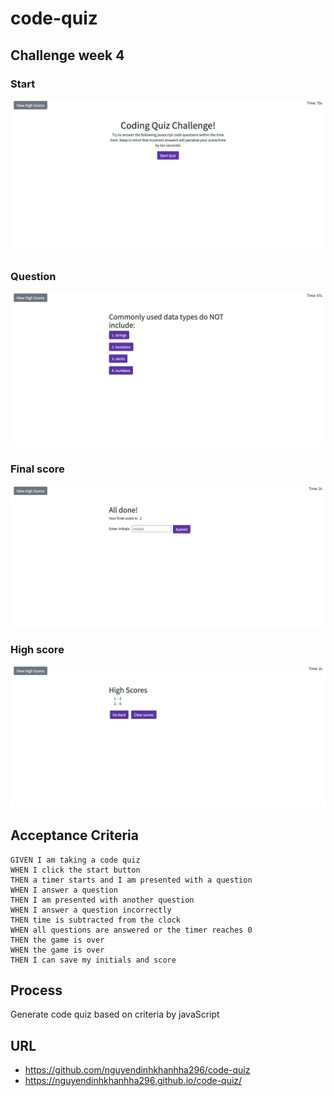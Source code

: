 # code-quiz
## Challenge week 4

### Start 
![screenshot](/assets/2022-07-12-12-50-nguyendinhkhanhha296.github.io.png)
### Question
![screenshot](/assets/2022-07-12-13-16-nguyendinhkhanhha296.github.io%20(1).png)
### Final score
![screenshot](/assets/2022-07-12-13-16-nguyendinhkhanhha296.github.io%20(2).png)
### High score
![screenshot](/assets/2022-07-12-13-17-nguyendinhkhanhha296.github.io.png)

## Acceptance Criteria

```
GIVEN I am taking a code quiz
WHEN I click the start button
THEN a timer starts and I am presented with a question
WHEN I answer a question
THEN I am presented with another question
WHEN I answer a question incorrectly
THEN time is subtracted from the clock
WHEN all questions are answered or the timer reaches 0
THEN the game is over
WHEN the game is over
THEN I can save my initials and score
```
## Process
Generate code quiz based on criteria by javaScript 

## URL
* https://github.com/nguyendinhkhanhha296/code-quiz
* https://nguyendinhkhanhha296.github.io/code-quiz/